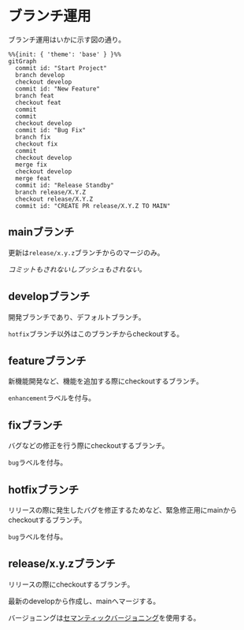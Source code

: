 # ブランチ運用

ブランチ運用はいかに示す図の通り。

```mermaid
%%{init: { 'theme': 'base' } }%%
gitGraph
  commit id: "Start Project"
  branch develop
  checkout develop
  commit id: "New Feature"
  branch feat
  checkout feat
  commit
  commit
  checkout develop
  commit id: "Bug Fix"
  branch fix
  checkout fix
  commit
  checkout develop
  merge fix
  checkout develop
  merge feat
  commit id: "Release Standby"
  branch release/X.Y.Z
  checkout release/X.Y.Z
  commit id: "CREATE PR release/X.Y.Z TO MAIN"
```

## mainブランチ

更新は`release/x.y.z`ブランチからのマージのみ。

_コミットもされないしプッシュもされない。_

## developブランチ

開発ブランチであり、デフォルトブランチ。

`hotfix`ブランチ以外はこのブランチからcheckoutする。

## featureブランチ

新機能開発など、機能を追加する際にcheckoutするブランチ。

`enhancement`ラベルを付与。

## fixブランチ

バグなどの修正を行う際にcheckoutするブランチ。

`bug`ラベルを付与。

## hotfixブランチ

リリースの際に発生したバグを修正するためなど、緊急修正用にmainからcheckoutするブランチ。

`bug`ラベルを付与。

## release/x.y.zブランチ

リリースの際にcheckoutするブランチ。

最新のdevelopから作成し、mainへマージする。

バージョニングは[セマンティックバージョニング](https://semver.org/lang/ja/)を使用する。
